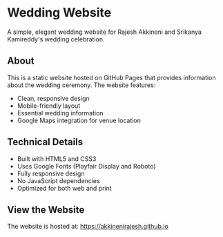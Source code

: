 # Wedding Website

A simple, elegant wedding website for Rajesh Akkineni and Srikanya Kamireddy's wedding celebration.

## About

This is a static website hosted on GitHub Pages that provides information about the wedding ceremony. The website features:

- Clean, responsive design
- Mobile-friendly layout
- Essential wedding information
- Google Maps integration for venue location

## Technical Details

- Built with HTML5 and CSS3
- Uses Google Fonts (Playfair Display and Roboto)
- Fully responsive design
- No JavaScript dependencies
- Optimized for both web and print

## View the Website

The website is hosted at: https://akkinenirajesh.github.io 